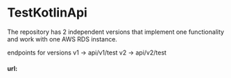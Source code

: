 # TestKotlinApi

The repository has 2 independent versions that implement one functionality and work with one AWS RDS instance.

endpoints for versions
v1 -> api/v1/test
v2 -> api/v2/test

#### url: 
